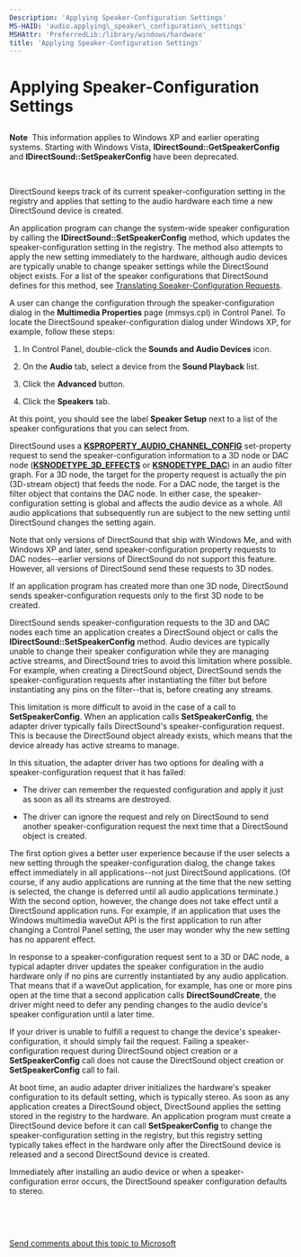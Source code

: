 ```yaml
---
Description: 'Applying Speaker-Configuration Settings'
MS-HAID: 'audio.applying\_speaker\_configuration\_settings'
MSHAttr: 'PreferredLib:/library/windows/hardware'
title: 'Applying Speaker-Configuration Settings'
---
```


# Applying Speaker-Configuration Settings


## <span id="applying_speaker_configuration_settings"></span><span id="APPLYING_SPEAKER_CONFIGURATION_SETTINGS"></span>


**Note**  This information applies to Windows XP and earlier operating systems. Starting with Windows Vista, **IDirectSound::GetSpeakerConfig** and **IDirectSound::SetSpeakerConfig** have been deprecated.

 

DirectSound keeps track of its current speaker-configuration setting in the registry and applies that setting to the audio hardware each time a new DirectSound device is created.

An application program can change the system-wide speaker configuration by calling the **IDirectSound::SetSpeakerConfig** method, which updates the speaker-configuration setting in the registry. The method also attempts to apply the new setting immediately to the hardware, although audio devices are typically unable to change speaker settings while the DirectSound object exists. For a list of the speaker configurations that DirectSound defines for this method, see [Translating Speaker-Configuration Requests](translating-speaker-configuration-requests.md).

A user can change the configuration through the speaker-configuration dialog in the **Multimedia Properties** page (mmsys.cpl) in Control Panel. To locate the DirectSound speaker-configuration dialog under Windows XP, for example, follow these steps:

1.  In Control Panel, double-click the **Sounds and Audio Devices** icon.

2.  On the **Audio** tab, select a device from the **Sound Playback** list.

3.  Click the **Advanced** button.

4.  Click the **Speakers** tab.

At this point, you should see the label **Speaker Setup** next to a list of the speaker configurations that you can select from.

DirectSound uses a [**KSPROPERTY\_AUDIO\_CHANNEL\_CONFIG**](audio.ksproperty_audio_channel_config) set-property request to send the speaker-configuration information to a 3D node or DAC node ([**KSNODETYPE\_3D\_EFFECTS**](audio.ksnodetype_3d_effects) or [**KSNODETYPE\_DAC**](audio.ksnodetype_dac)) in an audio filter graph. For a 3D node, the target for the property request is actually the pin (3D-stream object) that feeds the node. For a DAC node, the target is the filter object that contains the DAC node. In either case, the speaker-configuration setting is global and affects the audio device as a whole. All audio applications that subsequently run are subject to the new setting until DirectSound changes the setting again.

Note that only versions of DirectSound that ship with Windows Me, and with Windows XP and later, send speaker-configuration property requests to DAC nodes--earlier versions of DirectSound do not support this feature. However, all versions of DirectSound send these requests to 3D nodes.

If an application program has created more than one 3D node, DirectSound sends speaker-configuration requests only to the first 3D node to be created.

DirectSound sends speaker-configuration requests to the 3D and DAC nodes each time an application creates a DirectSound object or calls the **IDirectSound::SetSpeakerConfig** method. Audio devices are typically unable to change their speaker configuration while they are managing active streams, and DirectSound tries to avoid this limitation where possible. For example, when creating a DirectSound object, DirectSound sends the speaker-configuration requests after instantiating the filter but before instantiating any pins on the filter--that is, before creating any streams.

This limitation is more difficult to avoid in the case of a call to **SetSpeakerConfig**. When an application calls **SetSpeakerConfig**, the adapter driver typically fails DirectSound's speaker-configuration request. This is because the DirectSound object already exists, which means that the device already has active streams to manage.

In this situation, the adapter driver has two options for dealing with a speaker-configuration request that it has failed:

-   The driver can remember the requested configuration and apply it just as soon as all its streams are destroyed.

-   The driver can ignore the request and rely on DirectSound to send another speaker-configuration request the next time that a DirectSound object is created.

The first option gives a better user experience because if the user selects a new setting through the speaker-configuration dialog, the change takes effect immediately in all applications--not just DirectSound applications. (Of course, if any audio applications are running at the time that the new setting is selected, the change is deferred until all audio applications terminate.) With the second option, however, the change does not take effect until a DirectSound application runs. For example, if an application that uses the Windows multimedia waveOut API is the first application to run after changing a Control Panel setting, the user may wonder why the new setting has no apparent effect.

In response to a speaker-configuration request sent to a 3D or DAC node, a typical adapter driver updates the speaker configuration in the audio hardware only if no pins are currently instantiated by any audio application. That means that if a waveOut application, for example, has one or more pins open at the time that a second application calls **DirectSoundCreate**, the driver might need to defer any pending changes to the audio device's speaker configuration until a later time.

If your driver is unable to fulfill a request to change the device's speaker-configuration, it should simply fail the request. Failing a speaker-configuration request during DirectSound object creation or a **SetSpeakerConfig** call does not cause the DirectSound object creation or **SetSpeakerConfig** call to fail.

At boot time, an audio adapter driver initializes the hardware's speaker configuration to its default setting, which is typically stereo. As soon as any application creates a DirectSound object, DirectSound applies the setting stored in the registry to the hardware. An application program must create a DirectSound device before it can call **SetSpeakerConfig** to change the speaker-configuration setting in the registry, but this registry setting typically takes effect in the hardware only after the DirectSound device is released and a second DirectSound device is created.

Immediately after installing an audio device or when a speaker-configuration error occurs, the DirectSound speaker configuration defaults to stereo.

 

 

[Send comments about this topic to Microsoft](mailto:wsddocfb@microsoft.com?subject=Documentation%20feedback%20[audio\audio]:%20Applying%20Speaker-Configuration%20Settings%20%20RELEASE:%20%287/14/2016%29&body=%0A%0APRIVACY%20STATEMENT%0A%0AWe%20use%20your%20feedback%20to%20improve%20the%20documentation.%20We%20don't%20use%20your%20email%20address%20for%20any%20other%20purpose,%20and%20we'll%20remove%20your%20email%20address%20from%20our%20system%20after%20the%20issue%20that%20you're%20reporting%20is%20fixed.%20While%20we're%20working%20to%20fix%20this%20issue,%20we%20might%20send%20you%20an%20email%20message%20to%20ask%20for%20more%20info.%20Later,%20we%20might%20also%20send%20you%20an%20email%20message%20to%20let%20you%20know%20that%20we've%20addressed%20your%20feedback.%0A%0AFor%20more%20info%20about%20Microsoft's%20privacy%20policy,%20see%20http://privacy.microsoft.com/en-us/default.aspx. "Send comments about this topic to Microsoft")



